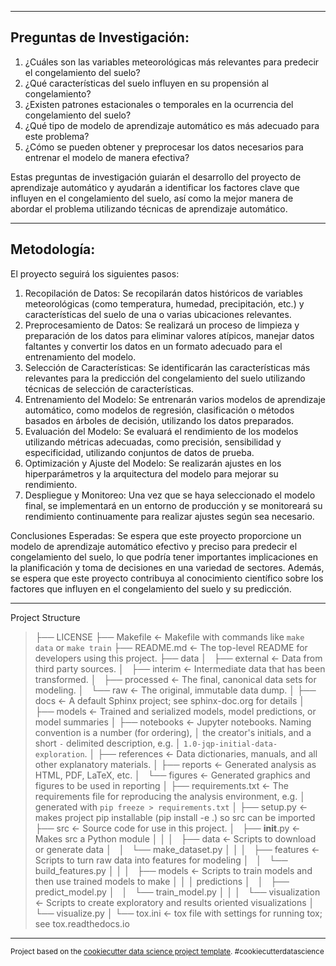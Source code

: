 




------

Preguntas de Investigación:
-----------
1. ¿Cuáles son las variables meteorológicas más relevantes para predecir el congelamiento del suelo?
2. ¿Qué características del suelo influyen en su propensión al congelamiento?
3. ¿Existen patrones estacionales o temporales en la ocurrencia del congelamiento del suelo?
4. ¿Qué tipo de modelo de aprendizaje automático es más adecuado para este problema?
5. ¿Cómo se pueden obtener y preprocesar los datos necesarios para entrenar el modelo de manera efectiva?

Estas preguntas de investigación guiarán el desarrollo del proyecto de aprendizaje automático y ayudarán a identificar los factores clave que influyen en el congelamiento del suelo, así como la mejor manera de abordar el problema utilizando técnicas de aprendizaje automático.

------------
Metodología:
-----------

El proyecto seguirá los siguientes pasos:
1. Recopilación de Datos: Se recopilarán datos históricos de variables meteorológicas (como temperatura, humedad, precipitación, etc.) y características del suelo de una o varias ubicaciones relevantes.
2. Preprocesamiento de Datos: Se realizará un proceso de limpieza y preparación de los datos para eliminar valores atípicos, manejar datos faltantes y convertir los datos en un formato adecuado para el entrenamiento del modelo.
3. Selección de Características: Se identificarán las características más relevantes para la predicción del congelamiento del suelo utilizando técnicas de selección de características.
4. Entrenamiento del Modelo: Se entrenarán varios modelos de aprendizaje automático, como modelos de regresión, clasificación o métodos basados en árboles de decisión, utilizando los datos preparados.
5. Evaluación del Modelo: Se evaluará el rendimiento de los modelos utilizando métricas adecuadas, como precisión, sensibilidad y especificidad, utilizando conjuntos de datos de prueba.
6. Optimización y Ajuste del Modelo: Se realizarán ajustes en los hiperparámetros y la arquitectura del modelo para mejorar su rendimiento.
7. Despliegue y Monitoreo: Una vez que se haya seleccionado el modelo final, se implementará en un entorno de producción y se monitoreará su rendimiento continuamente para realizar ajustes según sea necesario.
   
Conclusiones Esperadas:
Se espera que este proyecto proporcione un modelo de aprendizaje automático efectivo y preciso para predecir el congelamiento del suelo, lo que podría tener importantes implicaciones en la planificación y toma de decisiones en una variedad de sectores. Además, se espera que este proyecto contribuya al conocimiento científico sobre los factores que influyen en el congelamiento del suelo y su predicción.


------------
Project Structure

>├── LICENSE
>├── Makefile           <- Makefile with commands like `make data` or `make train`
>├── README.md          <- The top-level README for developers using this project.
>├── data
>│   ├── external       <- Data from third party sources.
>│   ├── interim        <- Intermediate data that has been transformed.
>│   ├── processed      <- The final, canonical data sets for modeling.
>│   └── raw            <- The original, immutable data dump.
>│
>├── docs               <- A default Sphinx project; see sphinx-doc.org for details
>│
>├── models             <- Trained and serialized models, model predictions, or model summaries
>│
>├── notebooks          <- Jupyter notebooks. Naming convention is a number (for ordering),
>│                         the creator's initials, and a short `-` delimited description, e.g.
>│                         `1.0-jqp-initial-data-exploration`.
>│
>├── references         <- Data dictionaries, manuals, and all other explanatory materials.
>│
>├── reports            <- Generated analysis as HTML, PDF, LaTeX, etc.
>│   └── figures        <- Generated graphics and figures to be used in reporting
>│
>├── requirements.txt   <- The requirements file for reproducing the analysis environment, e.g.
>│                         generated with `pip freeze > requirements.txt`
>│
>├── setup.py           <- makes project pip installable (pip install -e .) so src can be imported
>├── src                <- Source code for use in this project.
>│   ├── __init__.py    <- Makes src a Python module
>│   │
>│   ├── data           <- Scripts to download or generate data
>│   │   └── make_dataset.py
>│   │
>│   ├── features       <- Scripts to turn raw data into features for modeling
>│   │   └── build_features.py
>│   │
>│   ├── models         <- Scripts to train models and then use trained models to make
>│   │   │                 predictions
>│   │   ├── predict_model.py
>│   │   └── train_model.py
>│   │
>│   └── visualization  <- Scripts to create exploratory and results oriented visualizations
>│       └── visualize.py
>│
>└── tox.ini            <- tox file with settings for running tox; see tox.readthedocs.io

--------

<p><small>Project based on the <a target="_blank" href="https://drivendata.github.io/cookiecutter-data-science/">cookiecutter data science project template</a>. #cookiecutterdatascience</small></p>
